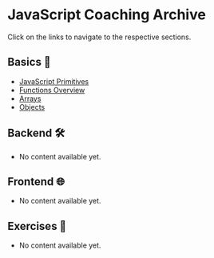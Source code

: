 # **JavaScript Coaching Archive**

Click on the links to navigate to the respective sections.

## **Basics 🚀**
- [JavaScript Primitives](./basics/Primitives.md)
- [Functions Overview](./basics/Functions.md)
- [Arrays](./basics/Arrays.md)
- [Objects](./basics/Objects.md)

## **Backend 🛠️**
- No content available yet.

## **Frontend 🌐**
- No content available yet.

## **Exercises 🧩**
- No content available yet.
